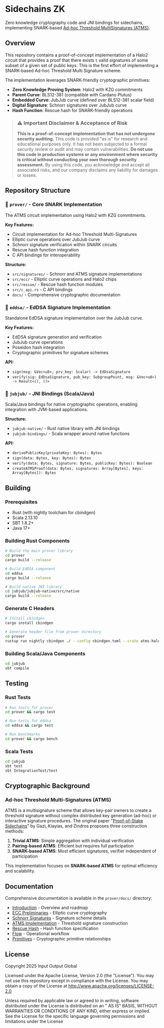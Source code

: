 # Sidechains ZK

Zero knowledge cryptography code and JNI bindings for sidechains, implementing
SNARK-based [Ad-hoc Threshold MultiSignatures (ATMS)](https://ieeexplore.ieee.org/stamp/stamp.jsp?tp=&arnumber=8835275).

## Overview

This repository contains a proof-of-concept implementation of a Halo2 circuit that provides a proof that there
exists `t` valid signatures of some subset of a given set of public keys. This is the first effort of implementing a
SNARK-based Ad-hoc Threshold Multi Signature scheme.

The implementation leverages SNARK-friendly cryptographic primitives:

- **Zero Knowledge Proving System**: Halo2 with KZG commitments
- **Parent Curve**: BLS12-381 (compatible with Cardano Plutus)
- **Embedded Curve**: JubJub curve (defined over BLS12-381 scalar field)
- **Digital Signature**: Schnorr signatures over JubJub curve
- **Hash Function**: Rescue hash for SNARK-friendly operations

> ### ⚠️ Important Disclaimer & Acceptance of Risk
>
> **This is a proof-of-concept implementation that has not undergone security auditing.** This code is provided "as is"
> for research and educational purposes only. It has not been subjected to a formal security review or audit and may
> contain vulnerabilities.  **Do not use this code in production systems or any environment where security is critical
> without conducting your own thorough security assessment.**  By using this code, you acknowledge and accept all
> associated risks, and our company disclaims any liability for damages or losses.

## Repository Structure

### 📁 `prover/` - Core SNARK Implementation

The ATMS circuit implementation using Halo2 with KZG commitments.

**Key Features:**

- Circuit implementation for Ad-hoc Threshold Multi-Signatures
- Elliptic curve operations over JubJub curve
- Schnorr signature verification within SNARK circuits
- Rescue hash function integration
- C API bindings for interoperability

**Structure:**

- `src/signatures/` - Schnorr and ATMS signature implementations
- `src/ecc/` - Elliptic curve operations and Halo2 chips
- `src/rescue/` - Rescue hash function modules
- `src/c_api.rs` - C API bindings
- `docs/` - Comprehensive cryptographic documentation

### 📁 `eddsa/` - EdDSA Signature Implementation

Standalone EdDSA signature implementation over the JubJub curve.

**Key Features:**

- EdDSA signature generation and verification
- JubJub curve operations
- Poseidon hash integration
- Cryptographic primitives for signature schemes

**API:**

- `sign(msg: &Vec<u8>, prv_key: Scalar) -> EdDsaSignature`
- `verify(sig: EdDsaSignature, pub_key: SubgroupPoint, msg: &Vec<u8>) -> Result<(), ()>`

### 📁 `jubjub/` - JNI Bindings (Scala/Java)

Scala/Java bindings for native cryptographic operations, enabling integration with JVM-based applications.

**Structure:**

- `jubjub-native/` - Rust native library with JNI bindings
- `jubjub-bindings/` - Scala wrapper around native functions

**API:**

- `derivePublicKey(privateKey: Bytes): Bytes`
- `sign(data: Bytes, key: Bytes): Bytes`
- `verify(data: Bytes, signature: Bytes, publicKey: Bytes): Boolean`
- `createATMSProof(data: Bytes, signatures: Array[Bytes], keys: Array[Bytes]): Bytes`

## Building

### Prerequisites

- Rust (with nightly toolchain for cbindgen)
- Scala 2.13.10
- SBT 1.8.2+
- Java 17+

### Building Rust Components

```bash
# Build the main prover library
cd prover
cargo build --release

# Build EdDSA component
cd eddsa
cargo build --release

# Build native JNI library
cd jubjub/jubjub-native/src/native
cargo build --release
```

### Generate C Headers

```bash
# Install cbindgen
cargo install cbindgen

# Generate header file from prover directory
cd prover
rustup run nightly cbindgen ./ --config cbindgen.toml --crate atms-halo2 --output target/include/atms_halo2.h
```

### Building Scala/Java Components

```bash
cd jubjub
sbt compile
```

## Testing

### Rust Tests

```bash
# Run tests for prover
cd prover && cargo test

# Run tests for eddsa
cd eddsa && cargo test

# Run benchmarks
cd prover && cargo bench
```

### Scala Tests

```bash
cd jubjub
sbt test
sbt IntegrationTest/test
```

## Cryptographic Background

### Ad-hoc Threshold Multi-Signatures (ATMS)

ATMS is a multisignature scheme that allows key-pair owners to create a threshold signature without complex distributed
key generation (ad-hoc) or interactive signature procedures. The original
paper "[Proof-of-Stake Sidechains](https://ieeexplore.ieee.org/stamp/stamp.jsp?tp=&arnumber=8835275)" by Gazi, Kiayias,
and Zindros proposes three construction methods:

1. **Trivial ATMS**: Simple aggregation with individual verification
2. **Pairing-based ATMS**: Efficient but requires full participation
3. **SNARK-based ATMS**: Most efficient signatures, verifier independent of participation

This implementation focuses on **SNARK-based ATMS** for optimal efficiency and scalability.

## Documentation

Comprehensive documentation is available in the `prover/docs/` directory:

- [Introduction](prover/docs/intro.md) - Overview and roadmap
- [ECC Preliminaries](prover/docs/docs-ecc.md) - Elliptic curve cryptography
- [Schnorr Signatures](prover/docs/signatures/schnorr/) - Signature scheme details
- [ATMS Implementation](prover/docs/signatures/atms/) - Threshold signature construction
- [Rescue Hash](prover/docs/docs-rescue.md) - Hash function specification
- [Flow](prover/docs/flow.md) - Operational workflow
- [Primitives](prover/docs/atms-primitives.md) - Cryptographic primitive relationships

## License

Copyright 2025 Input Output Global

Licensed under the Apache License, Version 2.0 (the "License"). You may not use this repository except in compliance
with the License. You may obtain a copy of the License at http://www.apache.org/licenses/LICENSE-2.0

Unless required by applicable law or agreed to in writing, software distributed under the License is distributed on an "
AS IS" BASIS, WITHOUT WARRANTIES OR CONDITIONS OF ANY KIND, either express or implied. See the License for the specific
language governing permissions and limitations under the License